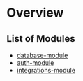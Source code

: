 # Overview

## List of Modules

* [database-module](database-module/ "mention")
* [auth-module](auth-module/ "mention")
* [integrations-module](integrations-module/ "mention")
